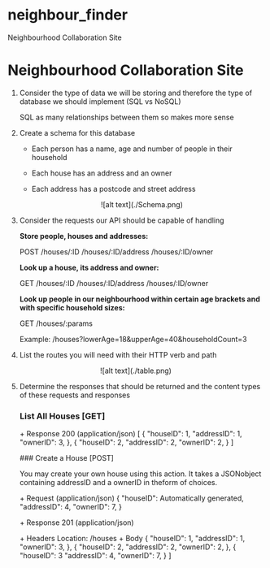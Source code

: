 # neighbour_finder
Neighbourhood Collaboration Site
# Neighbourhood Collaboration Site

1. Consider the type of data we will be storing and therefore the type of database we should implement (SQL vs NoSQL)

   SQL as many relationships between them so makes more sense

2. Create a schema for this database

   - Each person has a name, age and number of people in their household

   - Each house has an address and an owner

   - Each address has a postcode and street address  
   <p align="center">
   ![alt text](./Schema.png)
   </p>

3. Consider the requests our API should be capable of handling

   **Store people, houses and addresses:**

   POST /houses/:ID  /houses/:ID/address  /houses/:ID/owner

   **Look up a house, its address and owner:**		

   GET /houses/:ID  /houses/:ID/address  /houses/:ID/owner

   **Look up people in our neighbourhood within certain age brackets and with specific household sizes:**		

   GET /houses/:params		

   Example: /houses?lowerAge=18&upperAge=40&householdCount=3

4. List the routes you will need with their HTTP verb and path

<p align="center">
![alt text](./table.png)
</p>

5. Determine the responses that should be returned and the content types of these requests and responses

   ### List All Houses [GET]

   \+ Response 200 (application/json)
       [      {        "houseID": 1,        "addressID": 1,        "ownerID": 3,      }, {        "houseID": 2,        "addressID": 2,        "ownerID": 2,      }    ]

   \### Create a House [POST]

   You may create your own house using this action. It takes a JSONobject containing addressID and a ownerID in theform of choices.

   \+ Request (application/json)
       {      "houseID": Automatically generated,      "addressID": 4,      "ownerID": 7,    }

   \+ Response 201 (application/json)

     \+ Headers
         Location: /houses	  + Body
         {        "houseID": 1,        "addressID": 1,        "ownerID": 3,      }, {        "houseID": 2,        "addressID": 2,        "ownerID": 2,      }, {      "houseID": 3      "addressID": 4,      "ownerID": 7,       }    ]

 

